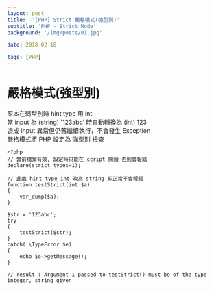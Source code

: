 ```yaml
---
layout: post
title:  '[PHP] Strict 嚴格模式(強型別)'
subtitle: 'PHP - Strict Mode'
background: '/img/posts/01.jpg'

date: 2018-02-18

tags: [PHP]
---
```


# 嚴格模式(強型別)

原本在弱型別時 hint type 用 int  
當 input 為 (string) '123abc' 時自動轉換為 (int) 123  
造成 input 異常但仍舊繼續執行，不會發生 Exception  
嚴格模式將 PHP 設定為 強型別 檢查  

```
<?php
// 當前檔案有效, 設定時只能在 script 開頭 否則會報錯
declare(strict_types=1);

// 此處 hint type int 改為 string 即正常不會報錯
function testStrict(int $a)
{
    var_dump($a);
}

$str = '123abc';
try
{
    testStrict($str);
}
catch( \TypeError $e)
{
    echo $e->getMessage();
}

// result : Argument 1 passed to testStrict() must be of the type integer, string given
```